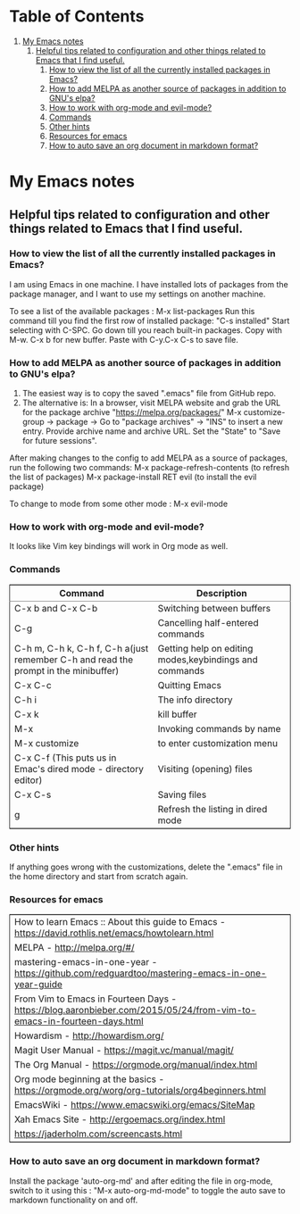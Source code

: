 
# Table of Contents

1.  [My Emacs notes](#org576c81d)
    1.  [Helpful tips related to configuration and other things related to Emacs that I find useful.](#org106b62f)
        1.  [How to view the list of all the currently installed packages in Emacs?](#orgb48465e)
        2.  [How to add MELPA as another source of packages in addition to GNU's elpa?](#orgae0997b)
        3.  [How to work with org-mode and evil-mode?](#orgd29276e)
        4.  [Commands](#org75bca50)
        5.  [Other hints](#orga2f935a)
        6.  [Resources for emacs](#org76bfc19)
        7.  [How to auto save an org document in markdown format?](#org2253ff5)


<a id="org576c81d"></a>

# My Emacs notes


<a id="org106b62f"></a>

## Helpful tips related to configuration and other things related to Emacs that I find useful.


<a id="orgb48465e"></a>

### How to view the list of all the currently installed packages in Emacs?

I am using Emacs in one machine. I have installed lots of packages from the package manager, and I want to use my settings on another machine.

To see a list of the available packages : M-x list-packages
Run this command till you find the first row of installed package: "C-s installed"
Start selecting with C-SPC.
Go down till you reach built-in packages. Copy with M-w. C-x b for new buffer. Paste with C-y.C-x C-s to save file.


<a id="orgae0997b"></a>

### How to add MELPA as another source of packages in addition to GNU's elpa?

1.  The easiest way is to copy the saved ".emacs" file from GitHub repo.
2.  The alternative is: In a browser, visit MELPA website and grab the URL for the package archive "<https://melpa.org/packages/>"
    M-x customize-group -> package -> Go to "package archives" -> "INS" to insert a new entry. Provide archive name and archive URL. Set the "State" to "Save for future sessions".

After making changes to the config to add MELPA as a source of packages, run the following two commands:
  M-x package-refresh-contents (to refresh the list of packages)
  M-x package-install RET evil (to install the evil package)

To change to mode from some other mode : M-x evil-mode


<a id="orgd29276e"></a>

### How to work with org-mode and evil-mode?

It looks like Vim key bindings will work in Org mode as well.


<a id="org75bca50"></a>

### Commands

<table border="2" cellspacing="0" cellpadding="6" rules="groups" frame="hsides">


<colgroup>
<col  class="org-left" />

<col  class="org-left" />
</colgroup>
<thead>
<tr>
<th scope="col" class="org-left">Command</th>
<th scope="col" class="org-left">Description</th>
</tr>
</thead>

<tbody>
<tr>
<td class="org-left">C-x b and C-x C-b</td>
<td class="org-left">Switching between buffers</td>
</tr>


<tr>
<td class="org-left">C-g</td>
<td class="org-left">Cancelling half-entered commands</td>
</tr>


<tr>
<td class="org-left">C-h m, C-h k, C-h f, C-h a(just remember C-h and read the prompt in the minibuffer)</td>
<td class="org-left">Getting help on editing modes,keybindings and commands</td>
</tr>


<tr>
<td class="org-left">C-x C-c</td>
<td class="org-left">Quitting Emacs</td>
</tr>


<tr>
<td class="org-left">C-h i</td>
<td class="org-left">The info directory</td>
</tr>


<tr>
<td class="org-left">C-x k</td>
<td class="org-left">kill buffer</td>
</tr>


<tr>
<td class="org-left">M-x</td>
<td class="org-left">Invoking commands by name</td>
</tr>


<tr>
<td class="org-left">M-x customize</td>
<td class="org-left">to enter customization menu</td>
</tr>


<tr>
<td class="org-left">C-x C-f (This puts us in Emac's dired mode - directory editor)</td>
<td class="org-left">Visiting (opening) files</td>
</tr>


<tr>
<td class="org-left">C-x C-s</td>
<td class="org-left">Saving files</td>
</tr>


<tr>
<td class="org-left">g</td>
<td class="org-left">Refresh the listing in dired mode</td>
</tr>
</tbody>
</table>


<a id="orga2f935a"></a>

### Other hints

If anything goes wrong with the customizations, delete the ".emacs" file in the home directory and start from scratch again.


<a id="org76bfc19"></a>

### Resources for emacs

<table border="2" cellspacing="0" cellpadding="6" rules="groups" frame="hsides">


<colgroup>
<col  class="org-left" />
</colgroup>
<tbody>
<tr>
<td class="org-left">How to learn Emacs :: About this guide to Emacs - <a href="https://david.rothlis.net/emacs/howtolearn.html">https://david.rothlis.net/emacs/howtolearn.html</a></td>
</tr>


<tr>
<td class="org-left">MELPA - <a href="http://melpa.org/#/">http://melpa.org/#/</a></td>
</tr>


<tr>
<td class="org-left">mastering-emacs-in-one-year - <a href="https://github.com/redguardtoo/mastering-emacs-in-one-year-guide">https://github.com/redguardtoo/mastering-emacs-in-one-year-guide</a></td>
</tr>


<tr>
<td class="org-left">From Vim to Emacs in Fourteen Days - <a href="https://blog.aaronbieber.com/2015/05/24/from-vim-to-emacs-in-fourteen-days.html">https://blog.aaronbieber.com/2015/05/24/from-vim-to-emacs-in-fourteen-days.html</a></td>
</tr>


<tr>
<td class="org-left">Howardism - <a href="http://howardism.org/">http://howardism.org/</a></td>
</tr>


<tr>
<td class="org-left">Magit User Manual - <a href="https://magit.vc/manual/magit/">https://magit.vc/manual/magit/</a></td>
</tr>


<tr>
<td class="org-left">The Org Manual - <a href="https://orgmode.org/manual/index.html">https://orgmode.org/manual/index.html</a></td>
</tr>


<tr>
<td class="org-left">Org mode beginning at the basics - <a href="https://orgmode.org/worg/org-tutorials/org4beginners.html">https://orgmode.org/worg/org-tutorials/org4beginners.html</a></td>
</tr>


<tr>
<td class="org-left">EmacsWiki - <a href="https://www.emacswiki.org/emacs/SiteMap">https://www.emacswiki.org/emacs/SiteMap</a></td>
</tr>


<tr>
<td class="org-left">Xah Emacs Site - <a href="http://ergoemacs.org/index.html">http://ergoemacs.org/index.html</a></td>
</tr>


<tr>
<td class="org-left"><a href="https://jaderholm.com/screencasts.html">https://jaderholm.com/screencasts.html</a></td>
</tr>

<tbody>
<tr>
</tr>
</tbody>
</table>


<a id="org2253ff5"></a>

### How to auto save an org document in markdown format?

Install the package 'auto-org-md' and after editing the file in org-mode, switch to it using this : "M-x auto-org-md-mode" to toggle the auto save to markdown functionality on and off.

